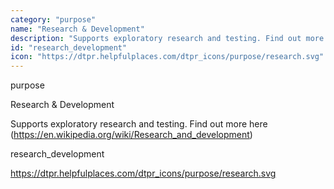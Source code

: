 ```yaml
---
category: "purpose"
name: "Research & Development"
description: "Supports exploratory research and testing. Find out more here (https://en.wikipedia.org/wiki/Research_and_development)"
id: "research_development"
icon: "https://dtpr.helpfulplaces.com/dtpr_icons/purpose/research.svg"
---
```

purpose

Research & Development

Supports exploratory research and testing. Find out more here (https://en.wikipedia.org/wiki/Research_and_development)

research_development

https://dtpr.helpfulplaces.com/dtpr_icons/purpose/research.svg